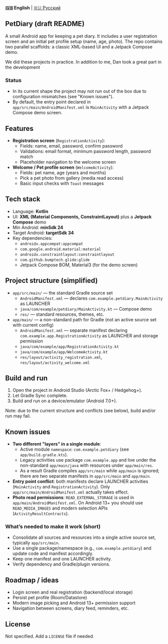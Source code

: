 **🇬🇧 English** | [🇷🇺 Русский](README.ru.md)

## PetDiary (draft README)

A small Android app for keeping a pet diary. It includes a user registration screen and an initial pet profile setup (name, age, photo). The repo contains two parallel scaffolds: a classic XML-based UI and a Jetpack Compose demo.

We did these projects in practice. In addition to me, Dan took a great part in the development

### Status
- In its current shape the project may not run out of the box due to configuration mismatches (see "Known issues").
- By default, the entry point declared in `app/src/main/AndroidManifest.xml` is `MainActivity` with a Jetpack Compose demo screen.

## Features
- **Registration screen** (`RegistrationActivity`):
  - Fields: name, email, password, confirm password
  - Validations: email format, minimum password length, password match
  - Placeholder navigation to the welcome screen
- **Welcome / Pet profile screen** (`WelcomeActivity`):
  - Fields: pet name, age (years and months)
  - Pick a pet photo from gallery (media read access)
  - Basic input checks with `Toast` messages

## Tech stack
- Language: **Kotlin**
- UI: **XML (Material Components, ConstraintLayout)** plus a **Jetpack Compose** demo
- Min Android: **minSdk 24**
- Target Android: **targetSdk 34**
- Key dependencies:
  - `androidx.appcompat:appcompat`
  - `com.google.android.material:material`
  - `androidx.constraintlayout:constraintlayout`
  - `com.github.bumptech.glide:glide`
  - Jetpack Compose BOM, Material3 (for the demo screen)

## Project structure (simplified)
- `app/src/main/` — the standard Gradle source set
  - `AndroidManifest.xml` — declares `com.example.petdiary.MainActivity` as LAUNCHER
  - `java/com/example/petdiary/MainActivity.kt` — Compose demo
  - `res/` — standard resources, themes, etc.
- `app/main/` — a non-standard path for Gradle (not an active source set with current config)
  - `AndroidManifest.xml` — separate manifest declaring `com.example.app.RegistrationActivity` as LAUNCHER and storage permission
  - `java/com/example/app/RegistrationActivity.kt`
  - `java/com/example/app/WelcomeActivity.kt`
  - `res/layout/activity_registration.xml`, `res/layout/activity_welcome.xml`

## Build and run
1. Open the project in Android Studio (Arctic Fox+ / Hedgehog+).
2. Let Gradle Sync complete.
3. Build and run on a device/emulator (Android 7.0+).

Note: due to the current structure and conflicts (see below), build and/or run may fail.

## Known issues
- **Two different "layers" in a single module**:
  - Active module `namespace`: `com.example.petdiary` (see `app/build.gradle.kts`).
  - Legacy activities use package `com.example.app` and live under the non-standard `app/main/java` with resources under `app/main/res`.
  - As a result Gradle compiles `app/src/main` while `app/main` is ignored; there are two separate manifests in `app/src/main` and `app/main`.
- **Entry point conflict**: both manifests declare LAUNCHER activities (`MainActivity` and `RegistrationActivity`). Only `app/src/main/AndroidManifest.xml` actually takes effect.
- **Photo read permissions**: `READ_EXTERNAL_STORAGE` is used in `app/main/AndroidManifest.xml`. On Android 13+ you should use `READ_MEDIA_IMAGES` and modern selection APIs (`ActivityResultContracts`).

### What’s needed to make it work (short)
- Consolidate all sources and resources into a single active source set, typically `app/src/main`.
- Use a single package/namespace (e.g., `com.example.petdiary`) and update code and manifest accordingly.
- Keep one manifest and one LAUNCHER activity.
- Verify dependency and Gradle/plugin versions.

## Roadmap / ideas
- Login screen and real registration (backend/local storage)
- Persist pet profile (Room/Datastore)
- Modern image picking and Android 13+ permission support
- Navigation between screens, diary feed, reminders, etc.

## License
Not specified. Add a `LICENSE` file if needed. 
